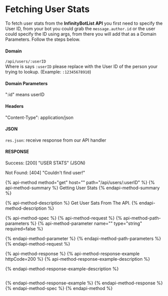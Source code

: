 # Fetching User Stats

To fetch user stats from the **InfinityBotList API** you first need to specify the User ID, from your bot you could grab the `message.author.id` or the user could specify the ID using args, from there you will add that as a  Domain Parameters. Follow the steps below.

#### Domain

`/api/users/:userID`  
Where is says `:userID` please replace with the User ID of the person your trying to lookup. \(Example: `:12345678910`\)

#### Domain Parameters

":id" means userID

#### Headers

"Content-Type": application/json

#### JSON

`res.json`: receive response from our API handler

#### RESPONSE

Success: \[200\] "USER STATS" \(JSON\)

Not Found: \[404\] "Couldn't find user!"

{% api-method method="get" host="" path="/api/users/:userID" %}
{% api-method-summary %}
Getting User Stats
{% endapi-method-summary %}

{% api-method-description %}
Get User Sats From The API.
{% endapi-method-description %}

{% api-method-spec %}
{% api-method-request %}
{% api-method-path-parameters %}
{% api-method-parameter name="" type="string" required=false %}

{% endapi-method-parameter %}
{% endapi-method-path-parameters %}
{% endapi-method-request %}

{% api-method-response %}
{% api-method-response-example httpCode=200 %}
{% api-method-response-example-description %}

{% endapi-method-response-example-description %}

```

```
{% endapi-method-response-example %}
{% endapi-method-response %}
{% endapi-method-spec %}
{% endapi-method %}

